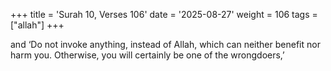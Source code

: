 +++
title = 'Surah 10, Verses 106'
date = '2025-08-27'
weight = 106
tags = ["allah"]
+++

and ‘Do not invoke anything, instead of Allah, which can neither benefit nor harm you. Otherwise, you will certainly be one of the wrongdoers,’